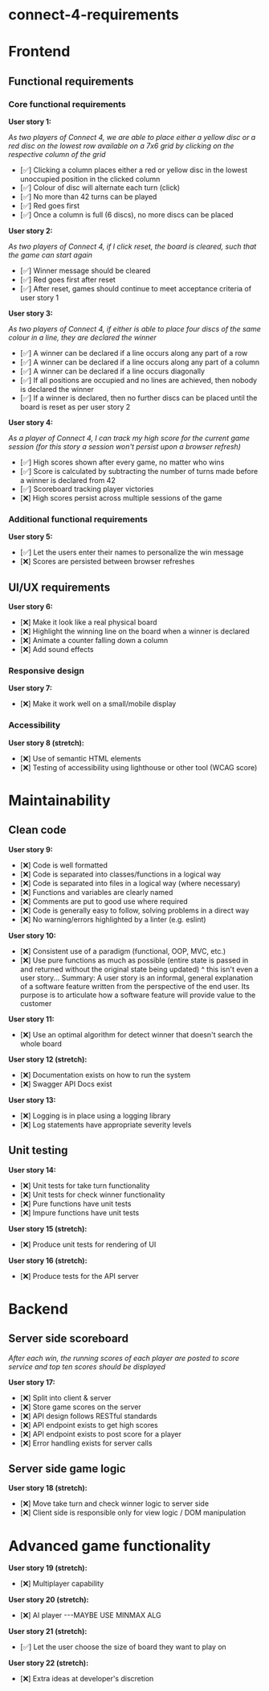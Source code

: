 # connect-4-requirements

# Frontend

## Functional requirements

### Core functional requirements

**User story 1:**

*As two players of Connect 4, we are able to place either a yellow disc or a red disc on the lowest row available on a 7x6 grid by clicking on the respective column of the grid*
- [✅] Clicking a column places either a red or yellow disc in the lowest unoccupied position in the clicked column
- [✅] Colour of disc will alternate each turn (click)
- [✅] No more than 42 turns can be played
- [✅] Red goes first
- [✅] Once a column is full (6 discs), no more discs can be placed

**User story 2:**

*As two players of Connect 4, if I click reset, the board is cleared, such that the game can start again*
- [✅] Winner message should be cleared
- [✅] Red goes first after reset
- [✅] After reset, games should continue to meet acceptance criteria of user story 1

**User story 3:**

*As two players of Connect 4, if either is able to place four discs of the same colour in a line, they are declared the winner*
- [✅] A winner can be declared if a line occurs along any part of a row
- [✅] A winner can be declared if a line occurs along any part of a column
- [✅] A winner can be declared if a line occurs diagonally
- [✅] If all positions are occupied and no lines are achieved, then nobody is declared the winner
- [✅] If a winner is declared, then no further discs can be placed until the board is reset as per user story 2
 
**User story 4:**

*As a player of Connect 4, I can track my high score for the current game session (for this story a session won't persist upon a browser refresh)*
- [✅] High scores shown after every game, no matter who wins
- [✅] Score is calculated by subtracting the number of turns made before a winner is declared from 42
- [✅] Scoreboard tracking player victories
- [❌] High scores persist across multiple sessions of the game

### Additional functional requirements

**User story 5:**
- [✅] Let the users enter their names to personalize the win message
- [❌] Scores are persisted between browser refreshes

## UI/UX requirements

**User story 6:**
- [❌] Make it look like a real physical board
- [❌] Highlight the winning line on the board when a winner is declared
- [❌] Animate a counter falling down a column
- [❌] Add sound effects

### Responsive design

**User story 7:**
- [❌] Make it work well on a small/mobile display

### Accessibility

**User story 8 (stretch):**
- [❌] Use of semantic HTML elements
- [❌] Testing of accessibility using lighthouse or other tool (WCAG score)

# Maintainability

## Clean code

**User story 9:**
- [❌] Code is well formatted
- [❌] Code is separated into classes/functions in a logical way
- [❌] Code is separated into files in a logical way (where necessary)
- [❌] Functions and variables are clearly named
- [❌] Comments are put to good use where required
- [❌] Code is generally easy to follow, solving problems in a direct way
- [❌] No warning/errors highlighted by a linter (e.g. eslint)

**User story 10:**
- [❌] Consistent use of a paradigm (functional, OOP, MVC, etc.)
- [❌] Use pure functions as much as possible (entire state is passed in and returned without the original state being updated)
^ this isn't even a user story... 
Summary: A user story is an informal, general explanation of a software feature written from the perspective of the end user. Its purpose is to articulate how a software feature will provide value to the customer

**User story 11:**
- [❌] Use an optimal algorithm for detect winner that doesn't search the whole board

**User story 12 (stretch):**
- [❌] Documentation exists on how to run the system
- [❌] Swagger API Docs exist

**User story 13:**
- [❌] Logging is in place using a logging library
- [❌] Log statements have appropriate severity levels

## Unit testing 

**User story 14:**
- [❌] Unit tests for take turn functionality
- [❌] Unit tests for check winner functionality 
- [❌] Pure functions have unit tests
- [❌] Impure functions have unit tests

**User story 15 (stretch):**
- [❌] Produce unit tests for rendering of UI

**User story 16 (stretch):**
- [❌] Produce tests for the API server

# Backend

## Server side scoreboard

*After each win, the running scores of each player are posted to score service and top ten scores should be displayed*

**User story 17:**
- [❌] Split into client & server
- [❌] Store game scores on the server
- [❌] API design follows RESTful standards
- [❌] API endpoint exists to get high scores
- [❌] API endpoint exists to post score for a player
- [❌] Error handling exists for server calls
  
## Server side game logic

**User story 18 (stretch):**
- [❌] Move take turn and check winner logic to server side
- [❌] Client side is responsible only for view logic / DOM manipulation

# Advanced game functionality 

**User story 19 (stretch):**
- [❌] Multiplayer capability

**User story 20 (stretch):**
- [❌] AI player ---MAYBE USE MINMAX ALG

**User story 21 (stretch):**
- [✅] Let the user choose the size of board they want to play on

**User story 22 (stretch):**
- [❌] Extra ideas at developer's discretion 
